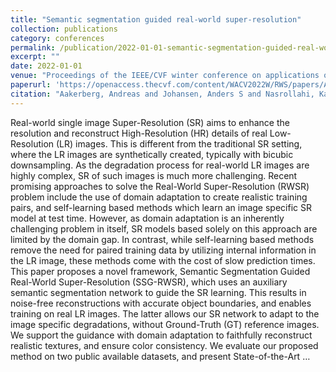 ```yaml
---
title: "Semantic segmentation guided real-world super-resolution"
collection: publications
category: conferences
permalink: /publication/2022-01-01-semantic-segmentation-guided-real-world-super-resolution
excerpt: ""
date: 2022-01-01
venue: "Proceedings of the IEEE/CVF winter conference on applications of computer vision"
paperurl: 'https://openaccess.thecvf.com/content/WACV2022W/RWS/papers/Aakerberg_Semantic_Segmentation_Guided_Real-World_Super-Resolution_WACVW_2022_paper.pdf'
citation: "Aakerberg, Andreas and Johansen, Anders S and Nasrollahi, Kamal and Moeslund, Thomas B (2022). &quot;Semantic segmentation guided real-world super-resolution.&quot; <i>Proceedings of the IEEE/CVF winter conference on applications of computer vision</i>."
---
```


Real-world single image Super-Resolution (SR) aims to enhance the resolution and reconstruct High-Resolution (HR) details of real Low-Resolution (LR) images. This is different from the traditional SR setting, where the LR images are synthetically created, typically with bicubic downsampling. As the degradation process for real-world LR images are highly complex, SR of such images is much more challenging. Recent promising approaches to solve the Real-World Super-Resolution (RWSR) problem include the use of domain adaptation to create realistic training pairs, and self-learning based methods which learn an image specific SR model at test time. However, as domain adaptation is an inherently challenging problem in itself, SR models based solely on this approach are limited by the domain gap. In contrast, while self-learning based methods remove the need for paired training data by utilizing internal information in the LR image, these methods come with the cost of slow prediction times. This paper proposes a novel framework, Semantic Segmentation Guided Real-World Super-Resolution (SSG-RWSR), which uses an auxiliary semantic segmentation network to guide the SR learning. This results in noise-free reconstructions with accurate object boundaries, and enables training on real LR images. The latter allows our SR network to adapt to the image specific degradations, without Ground-Truth (GT) reference images. We support the guidance with domain adaptation to faithfully reconstruct realistic textures, and ensure color consistency. We evaluate our proposed method on two public available datasets, and present State-of-the-Art …